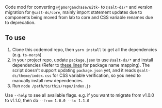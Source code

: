 Code mod for converting `@jpmorganchase/uitk-` to `@salt-ds/*` and version migration for `@salt-ds/core`, mainly import statement updates due to components being moved from lab to core and CSS variable renames due to deprecation.

## To use

1. Clone this codemod repo, then `yarn install` to get all the dependencies (e.g. `ts-morph`)
2. In your project repo, update `package.json` to use `@salt-ds/*` and install dependencies (Refer to [these lines](https://github.com/origami-z/salt-codemod/blob/f974c4d16a1000248ea16b86c8970924aea33103/index.js#L79-L99) for package name mapping). The script doesn't support updating `package.json` yet, and it reads `@salt-ds/theme/index.css` for CSS variable verification, so you need to manually install new dependencies.
3. Run `node /path/to/this/repo/index.js`

Use `--help` to see all available flags. e.g. if you want to migrate from v1.0.0 to v1.1.0, then do `--from 1.0.0 --to 1.1.0`
